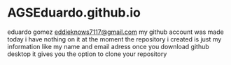 # AGSEduardo.github.io
eduardo gomez 
eddieknows7117@gmail.com
my github account was made today i have nothing on it at the moment 
the repository i created is just my information like my name and email adress
once you download github desktop it gives you the option to clone your repository 